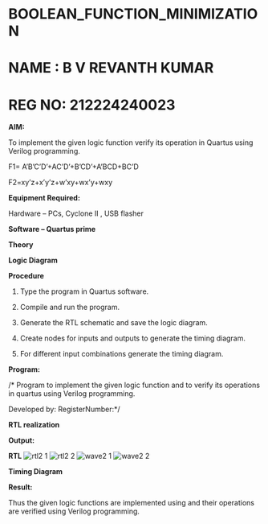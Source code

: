 
# BOOLEAN_FUNCTION_MINIMIZATION
# NAME : B V REVANTH KUMAR
# REG NO: 212224240023
**AIM:**

To implement the given logic function verify its operation in Quartus using Verilog programming.

F1= A’B’C’D’+AC’D’+B’CD’+A’BCD+BC’D 

F2=xy’z+x’y’z+w’xy+wx’y+wxy

**Equipment Required:**

Hardware – PCs, Cyclone II , USB flasher

**Software – Quartus prime**

**Theory**

**Logic Diagram**

**Procedure**

1.	Type the program in Quartus software.

2.	Compile and run the program.

3.	Generate the RTL schematic and save the logic diagram.

4.	Create nodes for inputs and outputs to generate the timing diagram.

5.	For different input combinations generate the timing diagram.


**Program:**

/* Program to implement the given logic function and to verify its operations in quartus using Verilog programming. 

Developed by: RegisterNumber:*/


**RTL realization**

**Output:**

**RTL**
![rtl2 1](https://github.com/user-attachments/assets/6ab442d8-f73f-429a-baf1-eab83676ff3b)
![rtl2 2](https://github.com/user-attachments/assets/cc69ac06-6849-4c69-914a-94ca9c45097b)
![wave2 1](https://github.com/user-attachments/assets/8f3037b9-a290-4c00-93a1-d2f1c8200589)
![wave2 2](https://github.com/user-attachments/assets/5d1f435f-0f52-417e-8798-d04a58fbdb6f)

**Timing Diagram**

**Result:**

Thus the given logic functions are implemented using and their operations are verified using Verilog programming.
